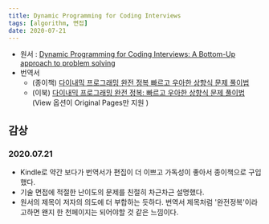 ```yaml
---
title: Dynamic Programming for Coding Interviews
tags: [algorithm, 면접]
date: 2020-07-21
---
```


* 원서 : [Dynamic Programming for Coding Interviews: A Bottom-Up approach to problem solving](https://www.amazon.com/Dynamic-Programming-Coding-Interviews-Bottom-Up-ebook/dp/B06XZ61CMP)
* 번역서
    * (종이책) [다이내믹 프로그래밍 완전 정복 빠르고 우아한 상향식 문제 풀이법](http://www.yes24.com/Product/Goods/81530015?Acode=101)
    * (이북) [다이내믹 프로그래밍 완전 정복: 빠르고 우아한 상향식 문제 풀이법](https://play.google.com/store/books/details/%EB%AF%B8%EB%82%98%ED%81%AC%EC%8B%9C_%EB%8B%A4%EC%9D%B4%EB%82%B4%EB%AF%B9_%ED%94%84%EB%A1%9C%EA%B7%B8%EB%9E%98%EB%B0%8D_%EC%99%84%EC%A0%84_%EC%A0%95%EB%B3%B5?id=44S5DwAAQBAJ) (View 옵션이 Original Pages만 지원 )

## 감상
### 2020.07.21
- Kindle로 약간 보다가 번역서가 편집이 더 이쁘고 가독성이 좋아서 종이책으로 구입했다.
- 기술 면접에 적절한 난이도의 문제를 친절히 차근차근 설명했다.
- 원서의 제목이 저자의 의도에 더 부합하는 듯하다. 번역서 제목처럼 '완전정복'이라고하면 왠지 한 천페이지는 되어야할 것 같은 느낌이다.

